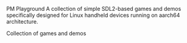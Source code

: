 PM Playground
A collection of simple SDL2-based games and demos specifically designed for Linux handheld devices running on aarch64 architecture.

Collection of games and demos



